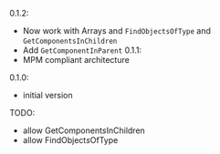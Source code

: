 0.1.2:
- Now work with Arrays and `FindObjectsOfType` and `GetComponentsInChildren`
- Add `GetComponentInParent`
0.1.1:
- MPM compliant architecture

0.1.0:
- initial version


TODO:
- allow GetComponent*s*InChildren
- allow FindObject*s*OfType
